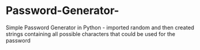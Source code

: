 # Password-Generator-
Simple Password Generator in Python - imported random and then created strings containing all possible characters that could be used for the password
